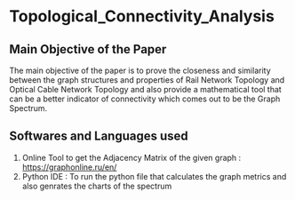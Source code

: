# Topological_Connectivity_Analysis
## Main Objective of the Paper
The main objective of the paper is to prove the closeness and similarity between the graph structures and properties of Rail Network Topology and Optical Cable Network Topology and also provide a mathematical tool that can be a better indicator of connectivity which comes out to be the Graph Spectrum.
## Softwares and Languages used 
1) Online Tool to get the Adjacency Matrix of the given graph : https://graphonline.ru/en/
2) Python IDE : To run the python file that calculates the graph metrics and also genrates the charts of the spectrum
